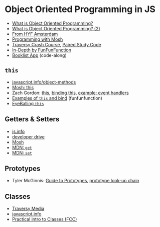 # Object Oriented Programming in JS

* [What is Object Oriented Programming?](https://www.youtube.com/watch?v=rlLuL3jYLvA)
* [What is Object Oriented Programming? (2)](https://www.youtube.com/watch?v=CXnnw9rQH5I)
* [From HYF Amsterdam](https://github.com/HackYourFuture/JavaScript3/blob/master/Week3/README.md)
* [Programming with Mosh](https://www.youtube.com/watch?v=PFmuCDHHpwk)
* [Traversy Crash Course](https://www.youtube.com/watch?v=vDJpGenyHaA), [Paired Study Code](https://github.com/HackYourFuture/JavaScript3/tree/master/Week3/traversy_oop_crash)
* [In-Depth by FunFunFunction](https://www.youtube.com/playlist?list=PL0zVEGEvSaeHBZFy6Q8731rcwk0Gtuxub)
* [Booklist App](https://www.youtube.com/watch?v=JaMCxVWtW58) (code-along)

## `this`

* [javascript.info/object-methods](https://javascript.info/object-methods)
* [Mosh: this](https://www.youtube.com/watch?v=gvicrj31JOM)
* Zach Gordon: [this](https://www.youtube.com/watch?v=2qMKjWf1KdE), [binding this](https://www.youtube.com/watch?v=73aAyap_88w), [example: event handlers](https://www.youtube.com/watch?v=sxRnmKldiBs)
* [Examples of `this` and bind](https://www.youtube.com/watch?v=PIkA60I0dKU) (funfunfunction)
* [EyeBalling `this`](https://gist.github.com/zcaceres/2a4ac91f9f42ec0ef9cd0d18e4e71262)

## Getters & Setters

* [js.info](https://javascript.info/property-accessors)
* [developer drive](https://www.developerdrive.com/javascript-getters-setters/)
* [Mosh](https://www.youtube.com/watch?v=bl98dm7vJt0)
* [MDN: `get`](https://developer.mozilla.org/en-US/docs/Web/JavaScript/Reference/Functions/get)
* [MDN: `set`](https://developer.mozilla.org/en-US/docs/Web/JavaScript/Reference/Functions/set)

## Prototypes

* Tyler McGinnis: [Guide to Prototypes](https://www.youtube.com/watch?v=XskMWBXNbp0&list=PLqrUy7kON1meuCvGp2D6yTglZhPTT_s_f),  [prototype look-up chain](https://www.youtube.com/watch?v=MiKdRJc4ooE&list=PLqrUy7kON1meuCvGp2D6yTglZhPTT_s_f&index=5)

## Classes

* [Traversy Media](https://www.youtube.com/watch?v=RBLIm5LMrmc)
* [javascript.info](https://javascript.info/class)
* [Practical intro to Classes (FCC)](https://www.youtube.com/watch?v=2ZphE5HcQPQ)
